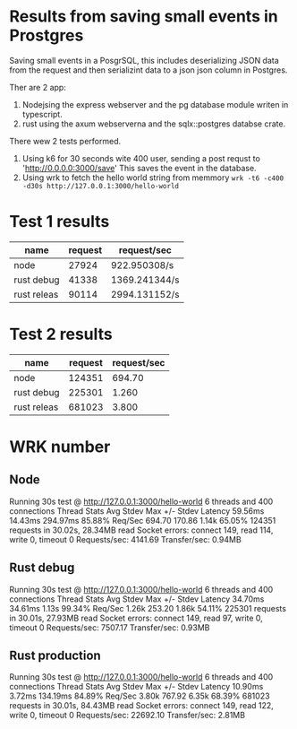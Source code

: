 # Results from saving small events in Prostgres

Saving small events in a PosgrSQL, this includes deserializing JSON data from the
request and then serializint data to a json json column in Postgres.

Ther are 2 app:
1. Nodejsing the express webserver and the pg database module writen in typescript.
2. rust using the axum webserverna and the sqlx::postgres databse crate.


There wew 2 tests performed.
1. Using k6 for 30 seconds wite 400 user, sending a post requst to 'http://0.0.0.0:3000/save' This saves the event in the database.
2. Using wrk to fetch the hello world string from memmory `wrk -t6 -c400 -d30s http://127.0.0.1:3000/hello-world`

# Test 1 results

| **name**    | **request** | **request/sec** |
|-------------|-------------|-----------------|
| node        | 27924       | 922.950308/s    |
| rust debug  | 41338       | 1369.241344/s   | 148.48%
| rust releas | 90114       | 2994.131152/s   | 324.72%


# Test 2 results
| **name**    | **request** | **request/sec** |
|-------------|-------------|-----------------|
| node        | 124351      | 694.70          |
| rust debug  | 225301      | 1.260           | 181.55%
| rust releas | 681023      | 3.800           | 547.55%


# WRK number

## Node

Running 30s test @ http://127.0.0.1:3000/hello-world
  6 threads and 400 connections
  Thread Stats   Avg      Stdev     Max   +/- Stdev
    Latency    59.56ms   14.43ms 294.97ms   85.88%
    Req/Sec   694.70    170.86     1.14k    65.05%
  124351 requests in 30.02s, 28.34MB read
  Socket errors: connect 149, read 114, write 0, timeout 0
Requests/sec:   4141.69
Transfer/sec:      0.94MB

## Rust debug

Running 30s test @ http://127.0.0.1:3000/hello-world
  6 threads and 400 connections
  Thread Stats   Avg      Stdev     Max   +/- Stdev
    Latency    34.70ms   34.61ms   1.13s    99.34%
    Req/Sec     1.26k   253.20     1.86k    54.11%
  225301 requests in 30.01s, 27.93MB read
  Socket errors: connect 149, read 97, write 0, timeout 0
Requests/sec:   7507.17
Transfer/sec:      0.93MB

## Rust production

Running 30s test @ http://127.0.0.1:3000/hello-world
  6 threads and 400 connections
  Thread Stats   Avg      Stdev     Max   +/- Stdev
    Latency    10.90ms    3.72ms 134.19ms   84.89%
    Req/Sec     3.80k   767.92     6.35k    68.39%
  681023 requests in 30.01s, 84.43MB read
  Socket errors: connect 149, read 122, write 0, timeout 0
Requests/sec:  22692.10
Transfer/sec:      2.81MB
